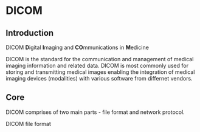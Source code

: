 # DICOM

## Introduction

DICOM **D**igital **I**maging and **CO**mmunications in **M**edicine

DICOM is the standard for the communication and management of medical imaging information and related data. DICOM is most commonly used for storing and transmitting medical images enabling the integration of medical imaging devices (modalities) with various software from differnet vendors.

## Core

DICOM comprises of two main parts - file format and network protocol.

DICOM file format 
